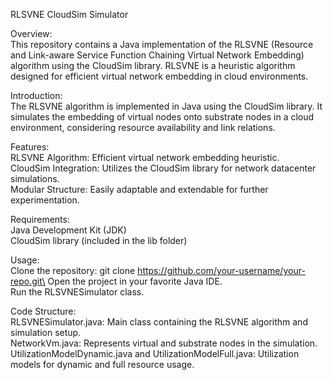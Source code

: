RLSVNE CloudSim Simulator

Overview:\
This repository contains a Java implementation of the RLSVNE (Resource and Link-aware Service Function Chaining Virtual Network Embedding) algorithm using the CloudSim library. RLSVNE is a heuristic algorithm designed for efficient virtual network embedding in cloud environments.

Introduction:\
The RLSVNE algorithm is implemented in Java using the CloudSim library. It simulates the embedding of virtual nodes onto substrate nodes in a cloud environment, considering resource availability and link relations.

Features:\
RLSVNE Algorithm: Efficient virtual network embedding heuristic.\
CloudSim Integration: Utilizes the CloudSim library for network datacenter simulations.\
Modular Structure: Easily adaptable and extendable for further experimentation.

Requirements:\
Java Development Kit (JDK)\
CloudSim library (included in the lib folder)

Usage:\
Clone the repository: git clone https://github.com/your-username/your-repo.git\
Open the project in your favorite Java IDE.\
Run the RLSVNESimulator class.

Code Structure:\
RLSVNESimulator.java: Main class containing the RLSVNE algorithm and simulation setup.\
NetworkVm.java: Represents virtual and substrate nodes in the simulation.\
UtilizationModelDynamic.java and UtilizationModelFull.java: Utilization models for dynamic and full resource usage.

